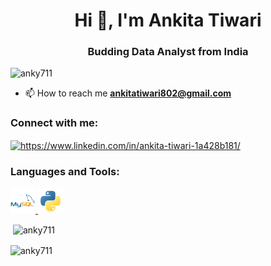 
<h1 align="center">Hi 👋, I'm Ankita Tiwari</h1>
<h3 align="center">Budding Data Analyst from India</h3>

<p align="left"> <img src="https://komarev.com/ghpvc/?username=anky711&label=Profile%20views&color=0e75b6&style=flat" alt="anky711" /> </p>

- 📫 How to reach me **ankitatiwari802@gmail.com**



<h3 align="left">Connect with me:</h3>
<p align="left">
<a href="https://linkedin.com/in/https://www.linkedin.com/in/ankita-tiwari-1a428b181/" target="blank"><img align="center" src="https://raw.githubusercontent.com/rahuldkjain/github-profile-readme-generator/master/src/images/icons/Social/linked-in-alt.svg" alt="https://www.linkedin.com/in/ankita-tiwari-1a428b181/" height="30" width="40" /></a>
</p>

<h3 align="left">Languages and Tools:</h3>
<p align="left"> <a href="https://www.mysql.com/" target="_blank" rel="noreferrer"> <img src="https://raw.githubusercontent.com/devicons/devicon/master/icons/mysql/mysql-original-wordmark.svg" alt="mysql" width="40" height="40"/> </a> <a href="https://www.python.org" target="_blank" rel="noreferrer"> <img src="https://raw.githubusercontent.com/devicons/devicon/master/icons/python/python-original.svg" alt="python" width="40" height="40"/> </a> </p>

<p>&nbsp;<img align="center" src="https://github-readme-stats.vercel.app/api?username=anky711&show_icons=true&locale=en" alt="anky711" /></p>

<p><img align="center" src="https://github-readme-streak-stats.herokuapp.com/?user=anky711&" alt="anky711" /></p>
